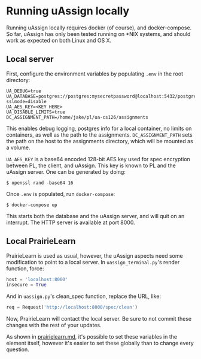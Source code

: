 # Running uAssign locally

Running uAssign locally requires docker (of course), and docker-compose.
So far, uAssign has only been tested running on *NIX systems, and should
work as expected on both Linux and OS X.


## Local server

First, configure the environment variables by populating `.env` in the root
directory:

```
UA_DEBUG=true
UA_DATABASE=postgres://postgres:mysecretpassword@localhost:5432/postgres?sslmode=disable
UA_AES_KEY=<KEY HERE>
UA_DISABLE_LIMITS=true
DC_ASSIGNMENT_PATH=/home/jake/pl/ua-cs126/assignments
```

This enables debug logging, postgres info for a local container, no limits on
containers, as well as the path to the assignments. `DC_ASSIGNMENT_PATH` sets
the path on the host to the assignments directory, which will be mounted as a
volume.

`UA_AES_KEY` is a base64 encoded 128-bit AES key used for spec encryption
between PL, the client, and uAssign. This key is known to PL and the uAssign
server. One can be generated by doing:

```
$ openssl rand -base64 16
```

Once `.env` is populated, run `docker-compose`:

```
$ docker-compose up
```

This starts both the database and the uAssign server, and will quit on an
interrupt. The HTTP server is available at port 8000.


## Local PrairieLearn

PrairieLearn is used as usual, however, the uAssign aspects need some
modification to point to a local server. In `uassign_terminal.py`'s render
function, force:

```python
host = 'localhost:8000'
insecure = True
```

And in `uassign.py`'s clean_spec function, replace the URL, like:

```python
req = Request('http://localhost:8000/spec/clean')
```

Now, PrairieLearn will contact the local server. Be sure to not commit these
changes with the rest of your updates.

As shown in [prairielearn.md](prairielearn.md), it's possible to set these
variables in the element itself, however it's easier to set these globally
than to change every question.